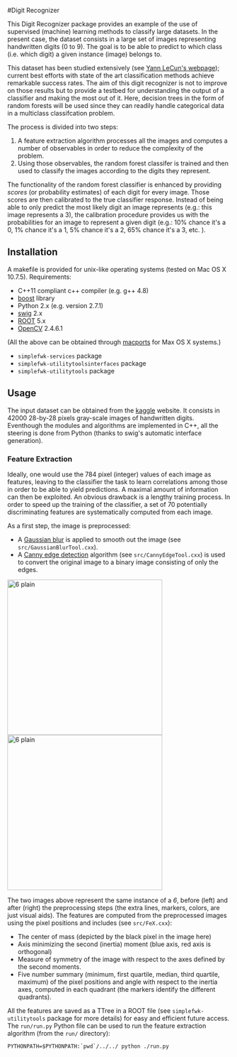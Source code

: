 #Digit Recognizer

This Digit Recognizer package provides an example of the use of supervised (machine) learning methods to classify large datasets. In the present case, the dataset consists in a large set of images representing handwritten digits (0 to 9). The goal is to be able to predict to which class (i.e. which digit) a given instance (image) belongs to. 

This dataset has been studied extensively (see [Yann LeCun's webpage][MNIST]); current best efforts with state of the art classification methods achieve remarkable success rates. The aim of this digit recognizer is not to improve on those results but to provide a testbed for understanding the output of a classifier and making the most out of it. Here, decision trees in the form of random forests will be used since they can readily handle categorical data in a multiclass classifcation problem. 

The process is divided into two steps:

1. A feature extraction algorithm processes all the images and computes a number of observables in order to reduce the complexity of the problem.
2. Using those observables, the random forest classifer is trained and then used to classify the images according to the digits they represent. 

The functionality of the random forest classifier is enhanced by providing _scores_ (or probability estimates) of each digit for every image. Those scores are then calibrated to the true classifier response. Instead of being able to only predict the most likely digit an image represents (e.g.: this image represents a 3), the calibration procedure provides us with the probabilities for an image to represent a given digit (e.g.: 10% chance it's a 0, 1% chance it's a 1, 5% chance it's a 2, 65% chance it's a 3, etc. ).

## Installation

A makefile is provided for unix-like operating systems (tested on Mac OS X 10.7.5). Requirements: 
* C++11 compliant c++ compiler (e.g. g++ 4.8)
* [boost][] library
* Python 2.x (e.g. version 2.7.1)
* [swig][] 2.x 
* [ROOT][] 5.x 
* [OpenCV][] 2.4.6.1

(All the above can be obtained through [macports][] for Max OS X systems.)

* ``simplefwk-services`` package
* ``simplefwk-utilitytoolsinterfaces`` package
* ``simplefwk-utilitytools`` package

## Usage

The input dataset can be obtained from the [kaggle][] website. It consists in 42000 28-by-28 pixels gray-scale images of handwritten digits. Eventhough the modules and algorithms are implemented in C++, all the steering is done from Python (thanks to swig's automatic interface generation). 

### Feature Extraction

Ideally, one would use the 784 pixel (integer) values of each image as features, leaving to the classifier the task to learn correlations among those in order to be able to yield predictions. A maximal amount of information can then be exploited. An obvious drawback is a lengthy training process. In order to speed up the training of the classifier, a set of 70 potentially discriminating features are systematically computed from each image. 

As a first step, the image is preprocessed:

* A [Gaussian blur][gblur] is applied to smooth out the image (see ``src/GaussianBlurTool.cxx``).   
* A [Canny edge detection][canny] algorithm (see ``src/CannyEdgeTool.cxx``) is used to convert the original image to a binary image consisting of only the edges.

<img src="https://raw.github.com/chapleau/DigitRecog/master/doc/6_plain.png" alt="6 plain" height="350" width="350"> <img src="https://raw.github.com/chapleau/DigitRecog/master/doc/6_processed.png" alt="6 plain" height="350" width="350">

The two images above represent the same instance of a _6_, before (left) and after (right) the preprocessing steps (the extra lines, markers, colors, are just visual aids). The features are computed from the preprocessed images using the pixel positions and includes (see ``src/FeX.cxx``):

* The center of mass (depicted by the black pixel in the image here)
* Axis minimizing the second (inertia) moment (blue axis, red axis is orthogonal)
* Measure of symmetry of the image with respect to the axes defined by the second moments.
* Five number summary (minimum, first quartile, median, third quartile, maximum) of the pixel positions and angle with respect to the inertia axes, computed in each quadrant (the markers identify the different quadrants).

All the features are saved as a TTree in a ROOT file (see ``simplefwk-utilitytools`` package for more details) for easy and efficient future access. The ``run/run.py`` Python file can be used to run the feature extraction algorithm (from the ``run/`` directory):

````shell
PYTHONPATH=$PYTHONPATH:`pwd`/../../ python ./run.py
````


[MNIST]: http://yann.lecun.com/exdb/mnist/
[boost]: http://www.boost.org/
[macports]: http://www.macports.org/
[ROOT]: http://root.cern.ch
[swig]: http://swig.org
[OpenCV]: http://opencv.org/
[kaggle]: http://www.kaggle.com/c/digit-recognizer/data
[gblur]: http://en.wikipedia.org/wiki/Gaussian_blur
[canny]: http://en.wikipedia.org/wiki/Canny_edge_detector


